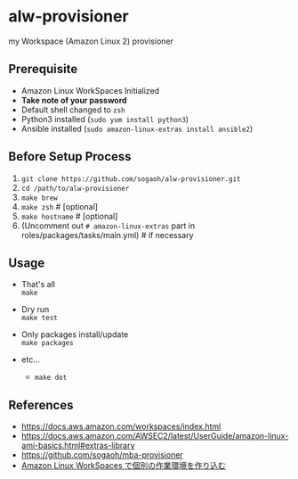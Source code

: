 # alw-provisioner
my Workspace (Amazon Linux 2) provisioner


## Prerequisite
- Amazon Linux WorkSpaces Initialized
- **Take note of your password**
- Default shell changed to `zsh`
- Python3 installed (`sudo yum install python3`)
- Ansible installed (`sudo amazon-linux-extras install ansible2`)


## Before Setup Process
1. `git clone https://github.com/sogaoh/alw-provisioner.git`
2. `cd /path/to/alw-provisioner`
3. `make brew`
4. `make zsh`      # [optional]
5. `make hostname` # [optional]
6. (Uncomment out `# amazon-linux-extras` part in  roles/packages/tasks/main.yml)  # if necessary


## Usage

- That's all  
  `make`

- Dry run  
  `make test`

- Only packages install/update  
  `make packages`

- etc...
  - `make dot`


## References
- https://docs.aws.amazon.com/workspaces/index.html
- https://docs.aws.amazon.com/AWSEC2/latest/UserGuide/amazon-linux-ami-basics.html#extras-library
- https://github.com/sogaoh/mba-provisioner
- [Amazon Linux WorkSpaces で個別の作業環境を作り込む](https://zenn.dev/sogaoh/scraps/d1cf2e766961e19a1a15)

